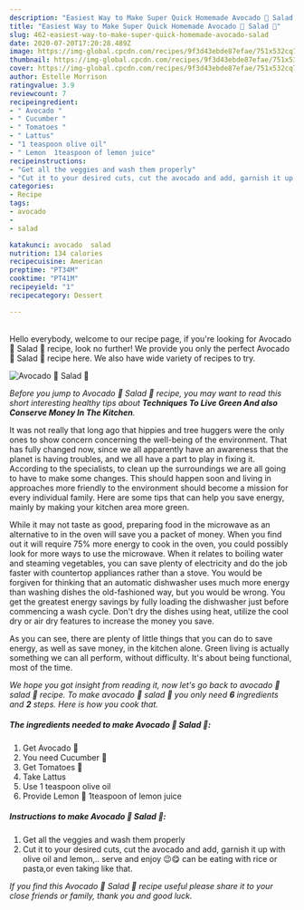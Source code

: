 ```yaml
---
description: "Easiest Way to Make Super Quick Homemade Avocado 🥑 Salad 🥗"
title: "Easiest Way to Make Super Quick Homemade Avocado 🥑 Salad 🥗"
slug: 462-easiest-way-to-make-super-quick-homemade-avocado-salad
date: 2020-07-20T17:20:28.489Z
image: https://img-global.cpcdn.com/recipes/9f3d43ebde87efae/751x532cq70/avocado-🥑-salad-🥗-recipe-main-photo.jpg
thumbnail: https://img-global.cpcdn.com/recipes/9f3d43ebde87efae/751x532cq70/avocado-🥑-salad-🥗-recipe-main-photo.jpg
cover: https://img-global.cpcdn.com/recipes/9f3d43ebde87efae/751x532cq70/avocado-🥑-salad-🥗-recipe-main-photo.jpg
author: Estelle Morrison
ratingvalue: 3.9
reviewcount: 7
recipeingredient:
- " Avocado "
- " Cucumber "
- " Tomatoes "
- " Lattus"
- "1 teaspoon olive oil"
- " Lemon  1teaspoon of lemon juice"
recipeinstructions:
- "Get all the veggies and wash them properly"
- "Cut it to your desired cuts, cut the avocado and add, garnish it up with olive oil and lemon,.. serve and enjoy 😉😋 can be eating with rice or pasta,or even taking like that."
categories:
- Recipe
tags:
- avocado
- 
- salad

katakunci: avocado  salad 
nutrition: 134 calories
recipecuisine: American
preptime: "PT34M"
cooktime: "PT41M"
recipeyield: "1"
recipecategory: Dessert

---
```

<br>
Hello everybody, welcome to our recipe page, if you're looking for Avocado 🥑 Salad 🥗 recipe, look no further! We provide you only the perfect Avocado 🥑 Salad 🥗 recipe here. We also have wide variety of recipes to try.
<br>


![Avocado 🥑 Salad 🥗](https://img-global.cpcdn.com/recipes/9f3d43ebde87efae/751x532cq70/avocado-🥑-salad-🥗-recipe-main-photo.jpg)

<i>Before you jump to Avocado 🥑 Salad 🥗 recipe, you may want to read this short interesting healthy tips about 
<strong>Techniques To Live Green And also Conserve Money In The Kitchen</strong>.</i>
</br>

It was not really that long ago that hippies and tree huggers were the only ones to show concern concerning the well-being of the environment. That has fully changed now, since we all apparently have an awareness that the planet is having troubles, and we all have a part to play in fixing it. According to the specialists, to clean up the surroundings we are all going to have to make some changes. This should happen soon and living in approaches more friendly to the environment should become a mission for every individual family. Here are some tips that can help you save energy, mainly by making your kitchen area more green.

While it may not taste as good, preparing food in the microwave as an alternative to in the oven will save you a packet of money. When you find out it will require 75% more energy to cook in the oven, you could possibly look for more ways to use the microwave. When it relates to boiling water and steaming vegetables, you can save plenty of electricity and do the job faster with countertop appliances rather than a stove. You would be forgiven for thinking that an automatic dishwasher uses much more energy than washing dishes the old-fashioned way, but you would be wrong. You get the greatest energy savings by fully loading the dishwasher just before commencing a wash cycle. Don't dry the dishes using heat, utilize the cool dry or air dry features to increase the money you save.

As you can see, there are plenty of little things that you can do to save energy, as well as save money, in the kitchen alone. Green living is actually something we can all perform, without difficulty. It's about being functional, most of the time.


<i>We hope you got insight from reading it, now let's go back to avocado 🥑 salad 🥗 recipe. To make avocado 🥑 salad 🥗 you only need <strong>6</strong> ingredients and <strong>2</strong> steps. Here is how you cook that.
</i>

##### The ingredients needed to make Avocado 🥑 Salad 🥗:

1. Get  Avocado 🥑
1. You need  Cucumber 🥒
1. Get  Tomatoes 🍅
1. Take  Lattus
1. Use 1 teaspoon olive oil
1. Provide  Lemon 🍋 1teaspoon of lemon juice


##### Instructions to make Avocado 🥑 Salad 🥗:

1. Get all the veggies and wash them properly
1. Cut it to your desired cuts, cut the avocado and add, garnish it up with olive oil and lemon,.. serve and enjoy 😉😋 can be eating with rice or pasta,or even taking like that.


<i>If you find this Avocado 🥑 Salad 🥗 recipe useful please share it to your close friends or family, thank you and good luck.</i>
